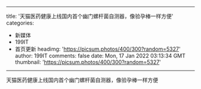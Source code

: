 
---
title: '天猫医药健康上线国内首个幽门螺杆菌自测器，像验孕棒一样方便'
categories: 
 - 新媒体
 - 199IT
 - 首页更新
headimg: 'https://picsum.photos/400/300?random=5327'
author: 199IT
comments: false
date: Mon, 17 Jan 2022 03:13:34 GMT
thumbnail: 'https://picsum.photos/400/300?random=5327'
---

<div>   
天猫医药健康上线国内首个幽门螺杆菌自测器，像验孕棒一样方便  
</div>
            